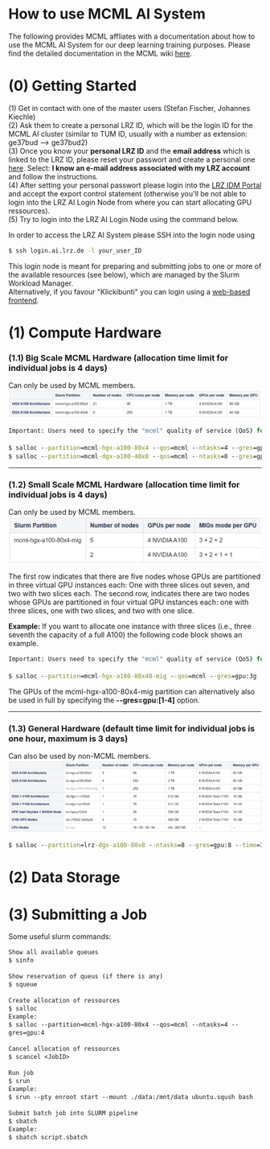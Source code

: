 # How to use MCML AI System
The following provides MCML affliates with a documentation about how to use the MCML AI System for our deep learning training purposes. Please find the detailed documentation in the MCML wiki [here](https://doku.lrz.de/lrz-ai-systems-11484278.html).

# (0) Getting Started

(1) Get in contact with one of the master users (Stefan Fischer, Johannes Kiechle) \
(2) Ask them to create a personal LRZ ID, which will be the login ID for the MCML AI cluster (similar to TUM ID, usually with a number as extension: ge37bud --> ge37bud2) \
(3) Once you know your **personal LRZ ID** and the **email address** which is linked to the LRZ ID, please reset your passwort and create a personal one [here](https://idmportal.lrz.de/pwreset). Select: **I know an e-mail address associated with my LRZ account** and follow the instructions. \
(4) After setting your personal passwort please login into the [LRZ IDM Portal](https://idmportal.lrz.de/r/entry.pl) and accept the export control statement (otherwise you'll be not able to login into the LRZ AI Login Node from where you can start allocating GPU ressources). \
(5) Try to login into the LRZ AI Login Node using the command below.


In order to access the LRZ AI System please SSH into the login node using

```cmd
$ ssh login.ai.lrz.de -l your_user_ID
```
This login node is meant for preparing and submitting jobs to one or more of the available resources (see below), which are managed by the Slurm Workload Manager. \
Alternatively, if you favour "Klickibunti" you can login using a [web-based frontend](https://login.ai.lrz.de ).

# (1) Compute Hardware

### (1.1) Big Scale MCML Hardware (allocation time limit for individual jobs is 4 days)
Can only be used by MCML members. 
![image info](./assets/MCML_hardware.png)

```cmd
Important: Users need to specify the "mcml" quality of service (QoS) for their job allocation

$ salloc --partition=mcml-hgx-a100-80x4 --qos=mcml --ntasks=4 --gres=gpu:4 
$ salloc --partition=mcml-dgx-a100-40x8 --qos=mcml --ntasks=8 --gres=gpu:8  
```

---

### (1.2) Small Scale MCML Hardware (allocation time limit for individual jobs is 4 days)
Can only be used by MCML members.
![image info](./assets/SmallScale_MCML_hardware.png)

The first row indicates that there are five nodes whose GPUs are partitioned in three virtual GPU instances each: One with three slices out seven, and two with two slices each. The second row, indicates there are two nodes whose GPUs are partitioned in four virtual GPU instances each: one with three slices, one with two slices, and two with one slice. 

**Example:** If you want to allocate one instance with three slices (i.e., three seventh the capacity of a full A100) the following code block shows an example. 
```cmd
Important: Users need to specify the "mcml" quality of service (QoS) for their job allocation

$ salloc --partition=mcml-hgx-a100-80x48-mig --qos=mcml --gres=gpu:3g
```
The GPUs of the mcml-hgx-a100-80x4-mig partition can alternatively also be used in full by specifying the **--gres=gpu:[1-4]** option.

---

### (1.3) General Hardware (default time limit for individual jobs is one hour, maximum is 3 days)
Can also be used by non-MCML members.
![image info](./assets/General_hardware.png)

```cmd
$ salloc --partition=lrz-dgx-a100-80x8 --ntasks=8 --gres=gpu:8 --time=3-00:00:00
```

# (2) Data Storage

# (3) Submitting a Job

Some useful slurm commands: 
```console
Show all available queues
$ sinfo 

Show reservation of queus (if there is any)
$ squeue

Create allocation of ressources
$ salloc 
Example:
$ salloc --partition=mcml-hgx-a100-80x4 --qos=mcml --ntasks=4 --gres=gpu:4 

Cancel allocation of ressources
$ scancel <JobID>

Run job
$ srun
Example:
$ srun --pty enroot start --mount ./data:/mnt/data ubuntu.sqush bash

Submit batch job into SLURM pipeline
$ sbatch
Example:
$ sbatch script.sbatch
```